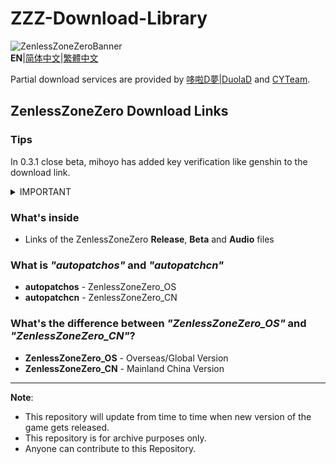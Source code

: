 # ZZZ-Download-Library
![ZenlessZoneZeroBanner](https://webstatic.mihoyo.com/upload/op-public/2022/07/12/dd6757d0dd9627865f88221bb807178d_701447427251294272.png)  
**EN**|[简体中文](Readme.Chinese_Simplified.md)|[繁體中文](Readme.Chinese_Traditional.md)  

Partial download services are provided by [哆啦D夢|DuolaD](https://github.com/DuolaD) and [CYTeam](https://www.cyteam.cn/).

## ZenlessZoneZero Download Links
<!--### Tips
Since the ??? beta, mihoyo has added key and cookie verification to the download link.-->

### Tips
In 0.3.1 close beta, mihoyo has added key verification like genshin to the download link.

<details> 
  <summary>IMPORTANT</summary>
   
<!--This repository is under the supervision of miHoYo.-->

If you want to share something that you think is dear to you and should not be deleted from the servers of miHoYo...

~~You can contact me at discord: _360NENZ#1837_, or write me an email _gdgwhy@outlook.com_~~

~~I will tell you whether it is worth sharing the original link, or it would be better to upload files to the cloud.~~

</details>

<!--(If you are a tester, do not share your key pair, it`s based on your IP address and other personal information, cognosphere or mihoyo can easily find and punish you.)-->
### What's inside
* Links of the ZenlessZoneZero **Release**, **Beta** and **Audio** files


### What is _"autopatchos"_ and _"autopatchcn"_
* **autopatchos** - ZenlessZoneZero_OS
* **autopatchcn** - ZenlessZoneZero_CN

### What's the difference between _"ZenlessZoneZero_OS"_ and _"ZenlessZoneZero_CN"_?
* **ZenlessZoneZero_OS** - Overseas/Global Version
* **ZenlessZoneZero_CN** - Mainland China Version
---
**Note**: 
* This repository will update from time to time when new version of the game gets released.
* This repository is for archive purposes only.
* Anyone can contribute to this Repository.
